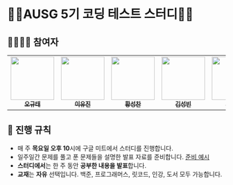 # 👨‍💻AUSG 5기 코딩 테스트 스터디👩‍💻
## 👨‍👩‍👧‍👦 참여자

<table>
  <tr>
    <td align="center"><a href="https://github.com/RustShark"><img src="https://avatars.githubusercontent.com/u/58954057?v=4" width="100px;" alt=""/><br /><sub><b>오규태</b></sub></a></td>
    <td align="center"><a href="https://github.com/nanaeu"><img src="https://avatars.githubusercontent.com/u/55730357?v=4" width="100px;" alt=""/><br /><sub><b>이유진</b></sub></a></td>
      <td align="center"><a href="https://github.com/plzprayme"><img src="https://avatars.githubusercontent.com/u/34934883?s=96&v=4" width="100px;" alt=""/><br /><sub><b>황성찬</b></sub></a></td>   
      <td align="center"><a href="https://github.com/seongbin9786"><img src="https://avatars.githubusercontent.com/u/28754907?v=4" width="100px;" alt=""/><br /><sub><b>김성빈</b></sub></a></td>
      <td align="center"><a href="https://github.com/rdd9223"><img src="https://avatars.githubusercontent.com/u/46023074?v=4" width="100px;" alt=""/><br /><sub><b>강영우</b></sub></a></td>
      <td align="center"><a href="https://github.com/wjdrbs96"><img src="https://avatars.githubusercontent.com/u/45676906?v=4" width="100px;" alt=""/><br /><sub><b>최정균</b></sub></a></td>
      <td align="center"><a href="https://github.com/cheongha"><img src="https://avatars.githubusercontent.com/u/51499782?v=4" width="100px;" alt=""/><br /><sub><b>성청하</b></sub></a></td>      
  </tr>
</table>



## 📢 진행 규칙 
* 매 주 **목요일 오후 10**시에 구글 미트에서 스터디를 진행합니다.
* 일주일간 문제를 풀고 푼 문제들을 설명한 발표 자료를 준비합니다. [준비 예시](https://github.com/AUSG/coding-test-study-seanson2/tree/master/week2/%EC%84%B1%EC%B0%AC)
* **스터디에서**는 한 주 동안 **공부한 내용을 발표**합니다.
* **교재**는 **자유** 선택입니다.  백준, 프로그래머스, 릿코드, 인강, 도서 모두 가능합니다.